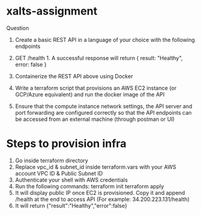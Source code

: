 # xalts-assignment

Question
1. Create a basic REST API in a language of your choice with the following endpoints
  1. GET /health
    1. A successful response will return { result: "Healthy", error: false }

2. Containerize the REST API above using Docker

3. Write a terraform script that provisions an AWS EC2 instance (or GCP/Azure equivalent)
and run the docker image of the API

4. Ensure that the compute instance network settings, the API server and port forwarding
are configured correctly so that the API endpoints can be accessed from an external
machine (through postman or UI)

# Steps to provision infra

1. Go inside terraform directory
2. Replace vpc_id & subnet_id inside terraform.vars with your AWS account VPC ID & Public Subnet ID
3. Authenticate your shell with AWS credentials
4. Run the following commands:
    terraform init
    terraform apply
5. It will display public IP once EC2 is provisioned. Copy it and append /health at the end to access API (For example: 34.200.223.131/health)
6. It will return {"result":"Healthy","error":false} 
